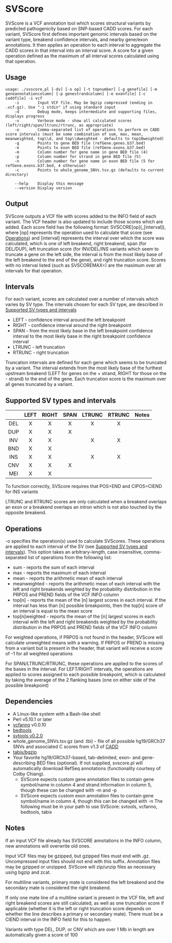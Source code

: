 # SVScore
SVScore is a VCF annotation tool which scores structural variants by predicted pathogenicity based on SNP-based CADD scores. For each variant, SVScore first defines important genomic intervals based on the variant type, breakend confidence intervals, and nearby gene/exon annotations. It then applies an operation to each interval to aggregate the CADD scores in that interval into an interval score. A score for a given operation defined as the maximum of all interval scores calculated using that operation.

## Usage
```
usage: ./svscore.pl [-dv] [-o op] [-t topnumber] [-g genefile] [-m geneannotationcolumn] [-p genestrandcolumn] [-e exonfile] [-c caddfile] -i vcf
    -i        Input VCF file. May be bgzip compressed (ending in .vcf.gz). Use "-i stdin" if using standard input
    -d        Debug mode, keeps intermediate and supporting files, displays progress
    -v        Verbose mode - show all calculated scores (left/right/span/ltrunc/rtrunc, as appropriate)
    -o        Comma-separated list of operations to perform on CADD score intervals (must be some combination of sum, max, mean, meanweighted, top\\d, and top\\dweighted - defaults to top10weighted)
    -g        Points to gene BED file (refGene.genes.b37.bed)
    -e        Points to exon BED file (refGene.exons.b37.bed)
    -m        Column number for gene name in gene BED file (4)
    -p        Column number for strand in gene BED file (5)
    -n        Column number for gene name in exon BED file (5 for refGene.exons.b37.bed, 4 otherwise)
    -c        Points to whole_genome_SNVs.tsv.gz (defaults to current directory)

    --help    Display this message
    --version Display version
```

## Output
SVScore outputs a VCF file with scores added to the INFO field of each variant. The VCF header is also updated to include those scores which are added. Each score field has the following format: SVSCORE\[op\](_[interval]), where [op] represents the operation used to calculate that score (see [Operations](#operations)) and [interval] represents the interval over which the score was calculated, which is one of left breakend, right breakend, span (for DEL/DUP), left truncation score (for INV/DEL/INS variants which seem to truncate a gene on the left side, the interval is from the most likely base of the left breakend to the end of the gene), and right truncation score. Scores with no interval listed (such as SVSCOREMAX=) are the maximum over all intervals for that operation.

## Intervals
For each variant, scores are calculated over a number of intervals which varies by SV type. The intervals chosen for each SV type, are described in [Supported SV types and intervals](#supported-sv-types-and-intervals)
* LEFT - confidence interval around the left breakpoint
* RIGHT - confidence interval around the right breakpoint
* SPAN - from the most likely base in the left breakpoint confidence interval to the most likely base in the right breakpoint confidence interval
* LTRUNC - left truncation
* RTRUNC - right truncation

Truncation intervals are defined for each gene which seems to be truncated by a variant. The interval extends from the most likely base of the furthest upstream breakend (LEFT for genes on the + strand, RIGHT for those on the - strand) to the end of the gene. Each truncation score is the maximum over all genes truncated by a variant.

## Supported SV types and intervals
|      | LEFT | RIGHT | SPAN | LTRUNC | RTRUNC | Notes
|:---:|:---:|:---:|:---:|:---:|:---:|:---
|DEL|X|X|X|X|X|
|DUP|X|X|X|||
|INV|X|X||X|X|
|BND|X|X||||
|INS|X|X||X|X|
|CNV|X|X|X|||
|MEI|X|X||||
To function correctly, SVScore requires that POS=END and CIPOS=CIEND for INS variants

LTRUNC and RTRUNC scores are only calculated when a breakend overlaps an exon or a breakend overlaps an intron which is not also touched by the opposite breakend.

## Operations
-o specifies the operation(s) used to calculate SVScores. These operations are applied to each interval of the SV (see [Supported SV types and intervals](#supported-sv-types-and-intervals)). This option takes an arbitrary-length, case insensitive, comma-separated list of operations from the following list:
* sum - reports the sum of each interval
* max - reports the maximum of each interval
* mean - reports the arithmetic mean of each interval
* meanweighted - reports the arithmetic mean of each interval with the left and right breakends weighted by the probability distribution in the PRPOS and PREND fields of the VCF INFO column 
* top[n] - reports the mean of the [n] largest scores in each interval. If the interval has less than [n] possible breakpoints, then the top[n] score of an interval is equal to the mean score
* top[n]weighted - reports the mean of the [n] largest scores in each interval with the left and right breakends weighted by the probability distribution in the PRPOS and PREND fields of the VCF INFO column

For weighted operations, if PRPOS is not found in the header, SVScore will calculate unweighted means with a warning. If PRPOS or PREND is missing from a variant but is present in the header, that variant will receive a score of -1 for all weighted operations

For SPAN/LTRUNC/RTRUNC, these operations are applied to the scores of the bases in the interval. For LEFT/RIGHT intervals, the operations are applied to scores assigned to each possible breakpoint, which is calculated by taking the average of the 2 flanking bases (one on either side of the possible breakpoint)

## Dependencies
* A Linux-like system with a Bash-like shell
* Perl v5.10.1 or later
* [vcfanno](https://www.github.com/brentp/vcfanno) v0.0.10
* [bedtools](https://www.github.com/arq5x/bedtools2)
* [svtools v0.2.0](https://github.com/hall-lab/svtools/releases/tag/v0.2.0)
* whole_genome_SNVs.tsv.gz (and .tbi) - file of all possible hg19/GRCh37 SNVs and associated C scores from v1.3 of [CADD](http://cadd.gs.washington.edu/download) 
* [tabix/bgzip](https://github.com/samtools/htslib)
* Your favorite hg19/GRCh37-based, tab-delimited, exon- and gene-describing BED files (optional). If not supplied, svscore.pl will automatically download RefSeq annotations (functionality courtesy of Colby Chiang).
  * SVScore expects custom gene annotation files to contain gene symbol/name in column 4 and strand information in column 5, though these can be changed with -m and -p
  * SVScore expects custom exon annotation files to contain gene symbol/name in column 4, though this can be changed with -n
The following must be in your path to use SVScore: svtools, vcfanno, bedtools, tabix
  
## Notes
If an input VCF file already has SVSCORE annotations in the INFO column, new annotations will overwrite old ones.

Input VCF files may be gzipped, but gzipped files must end with .gz. Uncompressed input files should not end with this suffix. Annotation files may be gzipped or unzipped. SVScore will zip/unzip files as necessary using bgzip and zcat.

For multiline variants, primary mate is considered the left breakend and the secondary mate is considered the right breakend.

If only one mate line of a multiline variant is present in the VCF file, left and right breakend scores are still calculated, as well as one truncation score if applicable (whether it is the left or right truncation score depends on whether the line describes a primary or secondary mate). There must be a CIEND interval in the INFO field for this to happen.

Variants with type DEL, DUP, or CNV which are over 1 Mb in length are automatically given a score of 100
